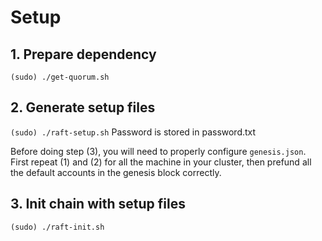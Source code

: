 # Setup

## 1. Prepare dependency
`(sudo) ./get-quorum.sh`


## 2. Generate setup files
`(sudo) ./raft-setup.sh`
Password is stored in password.txt

Before doing step (3), you will need to properly configure `genesis.json`.
First repeat (1) and (2) for all the machine in your cluster, then prefund all the
default accounts in the genesis block correctly.

## 3. Init chain with setup files
`(sudo) ./raft-init.sh`
